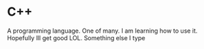 # C++

A programming language. One of many. I am learning how to use it. Hopefully Ill get good LOL. Something else I type